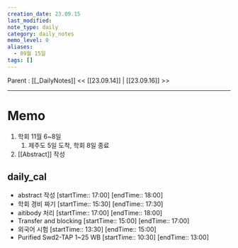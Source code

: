 ```yaml
---
creation_date: 23.09.15
last_modified: 
note_type: daily
category: daily_notes
memo_level: 0
aliases:
  - 09월 15일
tags: []
---
```

Parent : [[_DailyNotes]]
<< [[23.09.14]] | [[23.09.16]] >>

---
# Memo
1.  학회 11월 6~8일
	1. 제주도 5일 도착, 학회 8일 종료
2. [[Abstract]] 작성

## daily_cal
-  abstract 작성 [startTime:: 17:00]  [endTime:: 18:00]
-  학회 경비 짜기 [startTime:: 15:30]  [endTime:: 17:30]
-  aitibody 처리 [startTime:: 17:00]  [endTime:: 18:00]
-  Transfer and blocking [startTime:: 15:00]  [endTime:: 17:00]
-  외국어 시험 [startTime:: 13:30]  [endTime:: 15:00]
-  Purified Swd2-TAP 1~25 WB [startTime:: 10:30]  [endTime:: 13:00]
